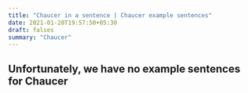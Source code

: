 ```yaml
---
title: "Chaucer in a sentence | Chaucer example sentences"
date: 2021-01-20T19:57:50+05:30
draft: falses
summary: "Chaucer"
---
```

## Unfortunately, we have no example sentences for Chaucer                 
